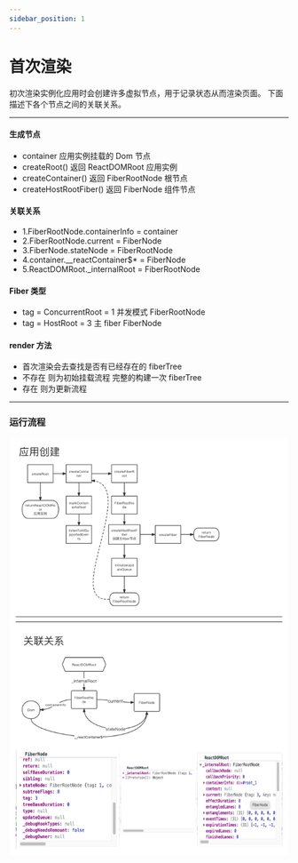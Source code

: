 ```yaml
---
sidebar_position: 1
---
```


# 首次渲染

初次渲染实例化应用时会创建许多虚拟节点，用于记录状态从而渲染页面。
下面描述下各个节点之间的关联关系。

---

#### 生成节点

- container 应用实例挂载的 Dom 节点
- createRoot() 返回 ReactDOMRoot 应用实例
- createContainer() 返回 FiberRootNode 根节点
- createHostRootFiber() 返回 FiberNode 组件节点

#### 关联关系

- 1.FiberRootNode.containerInfo = container
- 2.FiberRootNode.current = FiberNode
- 3.FiberNode.stateNode = FiberRootNode
- 4.container.\_\_reactContainer$\* = FiberNode
- 5.ReactDOMRoot.\_internalRoot = FiberRootNode

#### Fiber 类型

- tag = ConcurrentRoot = 1 并发模式 FiberRootNode
- tag = HostRoot = 3 主 fiber FiberNode

#### render 方法

- 首次渲染会去查找是否有已经存在的 fiberTree
- 不存在 则为初始挂载流程 完整的构建一次 fiberTree
- 存在 则为更新流程

---

### 运行流程

![示例横幅](../../static/img/assets/creatReact.png)
